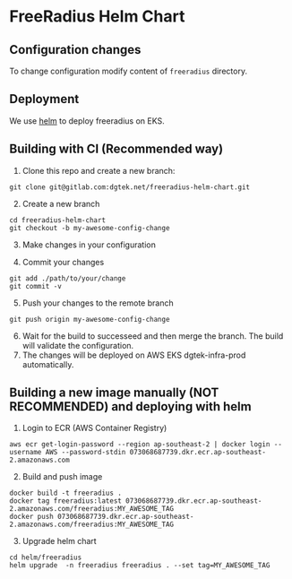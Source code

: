 # FreeRadius Helm Chart

## Configuration changes

To change configuration modify content of `freeradius` directory.

## Deployment

We use [helm](https://helm.sh/) to deploy freeradius on EKS.

## Building with CI (Recommended way)

1. Clone this repo and create a new branch:

```
git clone git@gitlab.com:dgtek.net/freeradius-helm-chart.git
```

2. Create a new branch
```
cd freeradius-helm-chart
git checkout -b my-awesome-config-change
```

3. Make changes in your configuration

4. Commit your changes
```
git add ./path/to/your/change
git commit -v
```

5. Push your changes to the remote branch
```
git push origin my-awesome-config-change
```

6. Wait for the build to successeed and then merge the branch. The build will validate the configuration.
7. The changes will be deployed on AWS EKS dgtek-infra-prod automatically.

## Building a new image manually (NOT RECOMMENDED) and deploying with helm

1. Login to ECR (AWS Container Registry)
```
aws ecr get-login-password --region ap-southeast-2 | docker login --username AWS --password-stdin 073068687739.dkr.ecr.ap-southeast-2.amazonaws.com
```

2. Build and push image
```
docker build -t freeradius .
docker tag freeradius:latest 073068687739.dkr.ecr.ap-southeast-2.amazonaws.com/freeradius:MY_AWESOME_TAG
docker push 073068687739.dkr.ecr.ap-southeast-2.amazonaws.com/freeradius:MY_AWESOME_TAG
```

3. Upgrade helm chart
```
cd helm/freeradius
helm upgrade  -n freeradius freeradius . --set tag=MY_AWESOME_TAG
```
